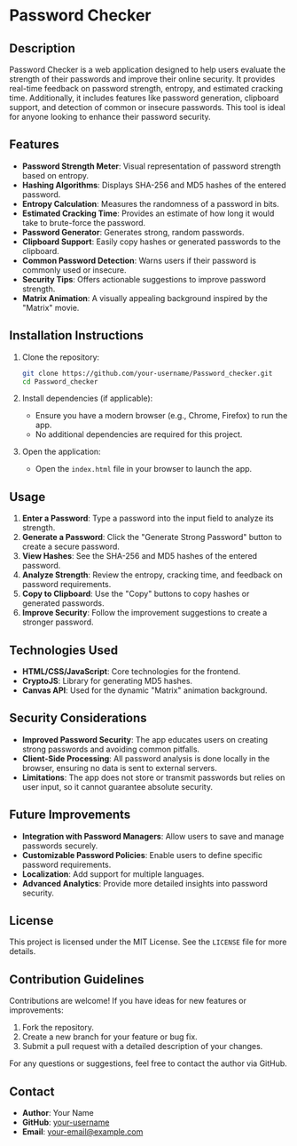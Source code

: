 # Password Checker

## Description

Password Checker is a web application designed to help users evaluate the strength of their passwords and improve their online security. It provides real-time feedback on password strength, entropy, and estimated cracking time. Additionally, it includes features like password generation, clipboard support, and detection of common or insecure passwords. This tool is ideal for anyone looking to enhance their password security.

## Features

- **Password Strength Meter**: Visual representation of password strength based on entropy.
- **Hashing Algorithms**: Displays SHA-256 and MD5 hashes of the entered password.
- **Entropy Calculation**: Measures the randomness of a password in bits.
- **Estimated Cracking Time**: Provides an estimate of how long it would take to brute-force the password.
- **Password Generator**: Generates strong, random passwords.
- **Clipboard Support**: Easily copy hashes or generated passwords to the clipboard.
- **Common Password Detection**: Warns users if their password is commonly used or insecure.
- **Security Tips**: Offers actionable suggestions to improve password strength.
- **Matrix Animation**: A visually appealing background inspired by the "Matrix" movie.

## Installation Instructions

1. Clone the repository:
   ```bash
   git clone https://github.com/your-username/Password_checker.git
   cd Password_checker
   ```

2. Install dependencies (if applicable):
   - Ensure you have a modern browser (e.g., Chrome, Firefox) to run the app.
   - No additional dependencies are required for this project.

3. Open the application:
   - Open the `index.html` file in your browser to launch the app.

## Usage

1. **Enter a Password**: Type a password into the input field to analyze its strength.
2. **Generate a Password**: Click the "Generate Strong Password" button to create a secure password.
3. **View Hashes**: See the SHA-256 and MD5 hashes of the entered password.
4. **Analyze Strength**: Review the entropy, cracking time, and feedback on password requirements.
5. **Copy to Clipboard**: Use the "Copy" buttons to copy hashes or generated passwords.
6. **Improve Security**: Follow the improvement suggestions to create a stronger password.

## Technologies Used

- **HTML/CSS/JavaScript**: Core technologies for the frontend.
- **CryptoJS**: Library for generating MD5 hashes.
- **Canvas API**: Used for the dynamic "Matrix" animation background.

## Security Considerations

- **Improved Password Security**: The app educates users on creating strong passwords and avoiding common pitfalls.
- **Client-Side Processing**: All password analysis is done locally in the browser, ensuring no data is sent to external servers.
- **Limitations**: The app does not store or transmit passwords but relies on user input, so it cannot guarantee absolute security.

## Future Improvements

- **Integration with Password Managers**: Allow users to save and manage passwords securely.
- **Customizable Password Policies**: Enable users to define specific password requirements.
- **Localization**: Add support for multiple languages.
- **Advanced Analytics**: Provide more detailed insights into password security.

## License

This project is licensed under the MIT License. See the `LICENSE` file for more details.

## Contribution Guidelines

Contributions are welcome! If you have ideas for new features or improvements:
1. Fork the repository.
2. Create a new branch for your feature or bug fix.
3. Submit a pull request with a detailed description of your changes.

For any questions or suggestions, feel free to contact the author via GitHub.

## Contact

- **Author**: Your Name
- **GitHub**: [your-username](https://github.com/your-username)
- **Email**: your-email@example.com